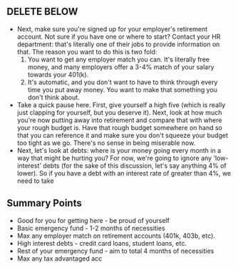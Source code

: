 ## DELETE BELOW

- Next, make sure you're signed up for your employer's retirement account. Not sure if you have one or where to start? Contact your HR department: that's literally one of their jobs to provide information on that. The reason you want to do this is two fold:
  1. You want to get any employer match you can. It's literally free money, and many employers offer a 3-4% match of your salary towards your 401(k).
  2. It's automatic, and you don't want to have to think through every time you put away money. You want to make that something you don't think about.
- Take a quick pause here. First, give yourself a high five (which is really just clapping for yourself, but you deserve it). Next, look at how much you're now putting away into retirement and compare that with where your rough budget is. Have that rough budget somewhere on hand so that you can reference it and make sure you don't squeeze your budget too tight as we go. There's no sense in being miserable now.
- Next, let's look at debts: where is your money going every month in a way that might be hurting you? For now, we're going to ignore any 'low-interest' debts (for the sake of this discussion, let's say anything 4% of lower). So if you have a debt with an interest rate of greater than 4%, we need to take

## Summary Points

- Good for you for getting here - be proud of yourself
- Basic emergency fund - 1-2 months of necessities
- Max any employer match on retirement accounts (401k, 403b, etc).
- High interest debts - credit card loans, student loans, etc.
- Rest of your emergency fund - aim to total 4 months of necessities
- Max any tax advantaged acc
